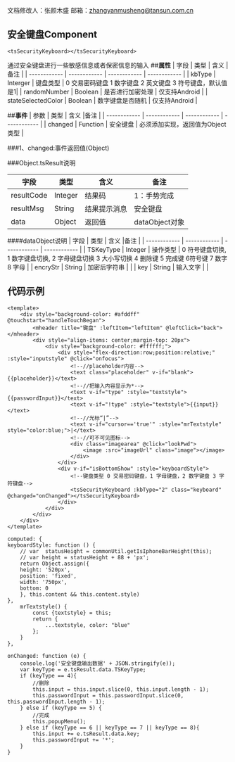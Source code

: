 文档修改人：张颜木盛
邮箱：zhangyanmusheng@tansun.com.cn

## 安全键盘Component
````
<tsSecurityKeyboard></tsSecurityKeyboard>
````
通过安全键盘进行一些敏感信息或者保密信息的输入
##**属性**
|  字段 | 类型  | 含义  |备注 |
| ------------ | ------------ | ------------ | ------------ |
| kbType  | Interger  | 键盘类型  | 0 交易密码键盘 1 数字键盘 2 英文键盘 3 符号键盘，默认值是1|
| randomNumber  |  Boolean | 是否进行加密处理  | 仅支持Android |
| stateSelectedColor  | Boolean | 数字键盘是否随机  | 仅支持Android  |


##**事件**
|  参数 | 类型  | 含义  |备注 |
| ------------ | ------------ | ------------ | ------------ |
| changed  |  Function | 安全键盘  | 必须添加实现，返回值为Object类型 |

###1、changed:事件返回值(Object)

###Object.tsResult说明

|  字段 | 类型  | 含义  |备注 |
| ------------ | ------------ | ------------ | ------------ |
| resultCode  | Integer | 结果码  | 1：手势完成 |
| resultMsg  | String | 结果提示消息 | 安全键盘 |
| data  | Object | 返回值  | dataObject对象  |

####dataObject说明
|  字段 | 类型  | 含义  |备注 |
| ------------ | ------------ | ------------ | ------------ |
| TSKeyType  |  Integer | 操作类型  | 0 符号键盘切换, 1 数字键盘切换, 2 字母键盘切换 3 大小写切换 4 删除键 5 完成键 6符号键 7 数字 8 字母 |
| encryStr  |  String | 加密后字符串  |     |
| key  |  String |  输入文字 |        |

## 代码示例
````
<template>
    <div style="background-color: #afddff" @touchstart="handleTouchBegan">
        <mheader title="键盘" :leftItem="leftItem" @leftClick="back"></mheader>
        <div style="align-items: center;margin-top: 20px">
            <div style="background-color: #ffffff;">
                <div style="flex-direction:row;position:relative;" :style="inputstyle" @click="onfocus">
                    <!--//placeholder内容-->
                    <text class="placeholder" v-if="blank">{{placeholder}}</text>
                    <!--//把输入内容显示为*-->
                    <text v-if="type" :style="textstyle">{{passwordInput}}</text>
                    <text v-if="!type" :style="textstyle">{{input}}</text>
                    <!--//光标“|”-->
                    <text v-if="cursor=='true'" :style="mrTextstyle" style="color:blue;">|</text>
                    <!--//可不可见图标-->
                    <div class="imagearea" @click="lookPwd">
                        <image :src="imageUrl" class="image"></image>
                    </div>
                </div>
                <div v-if="isBottomShow" :style="keyboardStyle">
                    <!--键盘类型 0 交易密码键盘，1 字母键盘，2 数字键盘 3 字符键盘-->
                    <tsSecurityKeyboard :kbType="2" class="keyboard" @changed="onChanged"></tsSecurityKeyboard>
                </div>
            </div>
        </div>
    </div>
</template>
````
````
computed: {
keyboardStyle: function () {
    // var  statusHeight = commonUtil.getIsIphoneBarHeight(this);
    // var height = statusHeight + 88 + 'px';
    return Object.assign({
    height: '520px',
    position: 'fixed',
    width: '750px',
    bottom: 0
    }, this.content && this.content.style)
},
    mrTextstyle() {
        const {textstyle} = this;
        return {
            ...textstyle, color: "blue"
        };
    }
},
````
````
onChanged: function (e) {
    console.log('安全键盘输出数据' + JSON.stringify(e));
    var keyType = e.tsResult.data.TSKeyType;
    if (keyType == 4){
        //删除
        this.input = this.input.slice(0, this.input.length - 1);
        this.passwordInput = this.passwordInput.slice(0, this.passwordInput.length - 1);
    } else if (keyType == 5) {
        //完成
        this.popupMenu();
    } else if (keyType == 6 || keyType == 7 || keyType == 8){
        this.input += e.tsResult.data.key;
        this.passwordInput += '*';
    }
}

````
